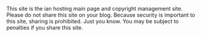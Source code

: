 This site is the ian hosting main page and copyright management site.
Please do not share this site on your blog.
Because security is important to this site, sharing is prohibited.
Just you know.
You may be subject to penalties if you share this site.

